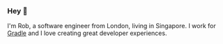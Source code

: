 ### Hey 👋

I'm Rob, a software engineer from London, living in Singapore. I work for [Gradle](http://gradle.com) and I love creating great developer experiences.


